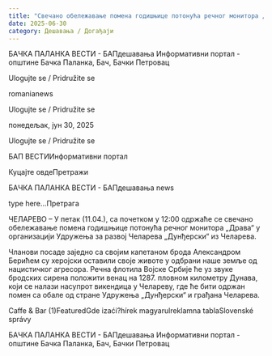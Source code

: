 ```yaml
---
title: "Свечано обележавање помена годишњице потонућа речног монитора „Драва“"
date: 2025-06-30
category: Дешавања / Догађаји
---
```


БАЧКА ПАЛАНКА ВЕСТИ - БАПдешавања Информативни портал - општине Бачка Паланка, Бач, Бачки Петровац

Ulogujte se / Pridružite se

romanianews

Ulogujte se / Pridružite se

понедељак, јун 30, 2025

Ulogujte se / Pridružite se

БАП ВЕСТИИнформативни портал

Куцајте овдеПретражи

БАЧКА ПАЛАНКА ВЕСТИ - БАПдешавања news

type here...Претрага

ЧЕЛАРЕВО – У петак (11.04.), са почетком у 12:00 одржаће се свечано обележавање помена годишњице потонућа речног монитора „Драва“ у организацији Удружења за развој Челарева „Дунђерски“ из Челарева.

Чланови посаде заједно са својим капетаном брода Александром Берићем су херојски оставили своје животе у одбрани наше земље од нацистичког агресора.
Речна флотила Војске Србије ће уз звуке бродских сирена положити венац на 1287. пловном километру Дунава, који се налази насупрот викендица у Челареву, где ће бити одржан помен са обале од стране Удружења „Дунђерски“ и грађана Челарева.

Caffe & Bar (1)FeaturedGde izaći?hírek magyarulreklamna tablaSlovenské správy

БАЧКА ПАЛАНКА ВЕСТИ - БАПдешавања Информативни портал - општине Бачка Паланка, Бач, Бачки Петровац
